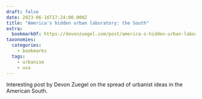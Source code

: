 ```yaml
---
draft: false
date: 2023-06-16T17:24:00.000Z
title: "America's hidden urban laboratory: the South"
extra:
  bookmarkOf: https://devonzuegel.com/post/america-s-hidden-urban-laboratory-the-south
taxonomies:
  categories:
    - bookmarks
  tags:
    - urbanism
    - usa
---
```

Interesting post by Devon Zuegel on the spread of urbanist ideas in the American South.
